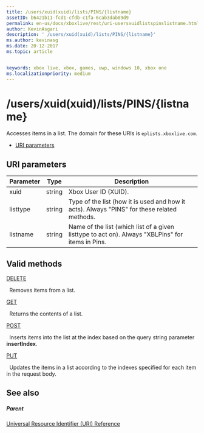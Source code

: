 ```yaml
---
title: /users/xuid(xuid)/lists/PINS/{listname}
assetID: b6421b11-fcd1-cfdb-c1fa-6cab3dab89d9
permalink: en-us/docs/xboxlive/rest/uri-usersxuidlistspinslistname.html
author: KevinAsgari
description: ' /users/xuid(xuid)/lists/PINS/{listname}'
ms.author: kevinasg
ms.date: 20-12-2017
ms.topic: article


keywords: xbox live, xbox, games, uwp, windows 10, xbox one
ms.localizationpriority: medium
---
```



# /users/xuid(xuid)/lists/PINS/{listname}
Accesses items in a list. 
The domain for these URIs is `eplists.xboxlive.com`.
 
  * [URI parameters](#ID4EV)
 
<a id="ID4EV"></a>

 
## URI parameters
 
| Parameter| Type| Description| 
| --- | --- | --- | 
| xuid| string| Xbox User ID (XUID).| 
| listtype| string| Type of the list (how it is used and how it acts). Always "PINS" for these related methods.| 
| listname| string| Name of the list (which list of a given listtype to act on). Always "XBLPins" for items in Pins.| 
  
<a id="ID4EGC"></a>

 
## Valid methods

[DELETE](uri-usersxuidlistspinslistnamedelete.md)

&nbsp;&nbsp;Removes items from a list.

[GET](uri-usersxuidlistspinslistnameget.md)

&nbsp;&nbsp;Returns the contents of a list.

[POST](uri-usersxuidlistspinslistnamepost.md)

&nbsp;&nbsp;Inserts items into the list at the index based on the query string parameter **insertIndex**.

[PUT](uri-usersxuidlistspinslistnameput.md)

&nbsp;&nbsp;Updates the items in a list according to the indexes specified for each item in the request body.
 
<a id="ID4EZC"></a>

 
## See also
 
<a id="ID4E2C"></a>

 
##### Parent 

[Universal Resource Identifier (URI) Reference](../atoc-xboxlivews-reference-uris.md)

   